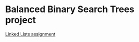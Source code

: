 # Balanced Binary Search Trees project

[Linked Lists assignment](https://www.theodinproject.com/lessons/javascript-binary-search-trees)


